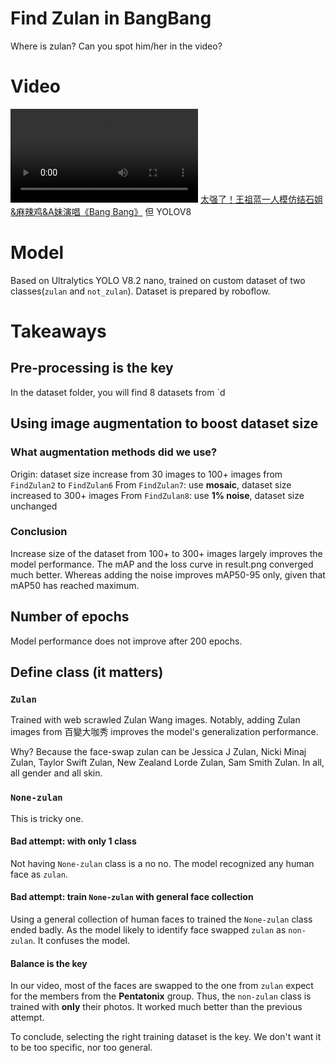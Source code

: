 # Find Zulan in BangBang

Where is zulan? Can you spot him/her in the video? 



# Video

<video controls src="final.mp4" title="Title"></video>
[太强了！王祖蓝一人模仿结石姐&麻辣鸡&A妹演唱《Bang Bang》](https://www.bilibili.com/video/BV1HK4y1N718/?spm_id_from=333.337.search-card.all.click&vd_source=d531a4ab9358864c713e21e0248418f2) 但 YOLOV8


# Model

Based on Ultralytics YOLO V8.2 nano, trained on custom dataset of two classes(`zulan` and `not_zulan`). Dataset is prepared by roboflow.

# Takeaways

## Pre-processing is the key

In the dataset folder, you will find 8 datasets from `d

## Using image augmentation to boost dataset size

### What augmentation methods did we use?

Origin: dataset size increase from 30 images to 100+ images from `FindZulan2` to `FindZulan6`
From `FindZulan7`: use **mosaic**, dataset size increased to 300+ images
From `FindZulan8`: use **1% noise**, dataset size unchanged

### Conclusion

Increase size of the dataset from 100+ to 300+ images largely improves the model performance. The mAP and the loss curve in result.png converged much better. Whereas adding the noise improves mAP50-95 only, given that mAP50 has reached maximum.


## Number of epochs

Model performance does not improve after 200 epochs.

## Define class (it matters)

### `Zulan`

Trained with web scrawled Zulan Wang images. Notably, adding Zulan images from 百變大咖秀 improves the model's generalization performance. 

Why? Because the face-swap zulan can be Jessica J Zulan, Nicki Minaj Zulan, Taylor Swift Zulan, New Zealand Lorde Zulan, Sam Smith Zulan. In all, all gender and all skin.


### `None-zulan`

This is tricky one. 

#### Bad attempt: with only 1 class
Not having `None-zulan` class is a no no. The model recognized any human face as `zulan`. 

#### Bad attempt: train `None-zulan` with general face collection

Using a general collection of human faces to trained the `None-zulan` class ended badly. As the model likely to identify face swapped `zulan` as `non-zulan`. It confuses the model.  

#### Balance is the key

In our video, most of the faces are swapped to the one from `zulan` expect for the members from the **Pentatonix** group. Thus, the `non-zulan` class is trained with **only** their photos. It worked much better than the previous attempt.

To conclude, selecting the right training dataset is the key. We don't want it to be too specific, nor too general.

